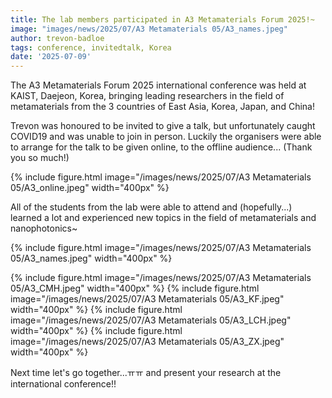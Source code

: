 ```yaml
---
title: The lab members participated in A3 Metamaterials Forum 2025!~
image: "images/news/2025/07/A3 Metamaterials 05/A3_names.jpeg"
author: trevon-badloe
tags: conference, invitedtalk, Korea
date: '2025-07-09'
---
```


The A3 Metamaterials Forum 2025 international conference was held at KAIST, Daejeon, Korea, bringing leading researchers in the field of metamaterials from the 3 countries of East Asia, Korea, Japan, and China!

Trevon was honoured to be invited to give a talk, but unfortunately caught COVID19 and was unable to join in person. Luckily the organisers were able to arrange for the talk to be given online, to the offline audience... (Thank you so much!)

{%
  include figure.html
  image="/images/news/2025/07/A3 Metamaterials 05/A3_online.jpeg"
  width="400px"
%}

All of the students from the lab were able to attend and (hopefully...) learned a lot and experienced new topics in the field of metamaterials and nanophotonics~

{%
  include figure.html
  image="/images/news/2025/07/A3 Metamaterials 05/A3_names.jpeg"
  width="400px"
%}

{%
  include figure.html
  image="/images/news/2025/07/A3 Metamaterials 05/A3_CMH.jpeg"
  width="400px"
%}
{%
  include figure.html
  image="/images/news/2025/07/A3 Metamaterials 05/A3_KF.jpeg"
  width="400px"
%}
{%
  include figure.html
  image="/images/news/2025/07/A3 Metamaterials 05/A3_LCH.jpeg"
  width="400px"
%}
{%
  include figure.html
  image="/images/news/2025/07/A3 Metamaterials 05/A3_ZX.jpeg"
  width="400px"
%}

Next time let's go together...ㅠㅠ and present your research at the international conference!!